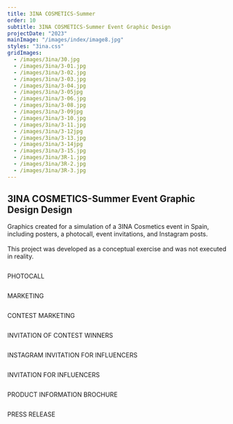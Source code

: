 ```yaml
---
title: 3INA COSMETICS-Summer
order: 10
subtitle: 3INA COSMETICS-Summer Event Graphic Design
projectDate: "2023"
mainImage: "/images/index/image8.jpg"
styles: "3ina.css"
gridImages:
  - /images/3ina/30.jpg
  - /images/3ina/3-01.jpg
  - /images/3ina/3-02.jpg
  - /images/3ina/3-03.jpg
  - /images/3ina/3-04.jpg
  - /images/3ina/3-05jpg
  - /images/3ina/3-06.jpg
  - /images/3ina/3-08.jpg
  - /images/3ina/3-09jpg
  - /images/3ina/3-10.jpg
  - /images/3ina/3-11.jpg
  - /images/3ina/3-12jpg
  - /images/3ina/3-13.jpg
  - /images/3ina/3-14jpg
  - /images/3ina/3-15.jpg
  - /images/3ina/3R-1.jpg
  - /images/3ina/3R-2.jpg
  - /images/3ina/3R-3.jpg
---
```

<section class="section">
    <div class="details-container">
        <h1 class="title">3INA COSMETICS-Summer Event Graphic Design Design</h1>
        <p class="description">Graphics created for a simulation of a 3INA Cosmetics event in Spain, including posters, a photocall, event invitations, and Instagram posts.<br><br>This project was developed as a conceptual exercise and was not executed in reality.</p>
    </div>
    <div class="grid container">
        <div class="image-container">
            <img class="img" src="/images/3ina/30.jpg" alt="">
        </div>
        <div class="image-container">
            <img class="img" src="/images/3ina/3-03.jpg" alt="">
        </div>        
        <div class="image-container">
            <img class="img" src="/images/3ina/3-05.jpg" alt="">
        </div>
    <div class="grid container">
        <div class="grid one">
            <div class="image-container">
                <img class="img" src="/images/3ina/3R-1.jpg" alt="">
            </div>
            <div class="image-container">
                <img class="img" src="/images/3ina/3R-2.jpg" alt="">
            </div>
        </div>
    </div>
    <p class="description">PHOTOCALL</p>
    <div class="image-container">
        <img class="img" src="/images/3ina/3-04.jpg" alt="">
    </div>
    <p class="description">MARKETING</p>
    <div class="grid container">
        <div class="image-container">
            <img class="img" src="/images/3ina/3-06.jpg" alt="">
        </div>
        <p class="description">CONTEST MARKETING</p>
        <div class="image-container">
            <img class="img" src="/images/3ina/3-08.jpg" alt="">
        </div>
        <div class="image-container">
            <img class="img" src="/images/3ina/3-07.jpg" alt="">
        </div>
        <p class="description">INVITATION OF CONTEST WINNERS</p>
        <div class="image-container">
            <img class="img" src="/images/3ina/3-09.jpg" alt="">
        </div>
        <p class="description">INSTAGRAM INVITATION FOR INFLUENCERS</p>
        <div class="image-container">
            <img class="img" src="/images/3ina/3-11.jpg" alt="">
        </div>
        <p class="description">INVITATION FOR INFLUENCERS</p>
        <div class="image-container">
            <img class="img" src="/images/3ina/3-01.jpg" alt="">
        </div>
        <div class="image-container">
            <img class="img" src="/images/3ina/3-02.jpg" alt="">
        </div>        
        <p class="description">PRODUCT INFORMATION BROCHURE</p>
        <div class="image-container">
            <img class="img" src="/images/3ina/3-14.jpg" alt="">
        </div>
        <div class="image-container">
            <img class="img" src="/images/3ina/3-15.jpg" alt="">
        </div>        
        <p class="description">PRESS RELEASE</p>
        <div class="image-container">
            <img class="img" src="/images/3ina/3-13.jpg" alt="">
        </div>
    </div>
</section>